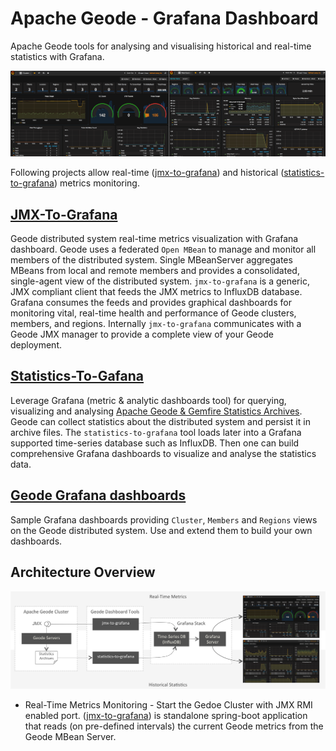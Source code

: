 # Apache Geode - Grafana Dashboard

Apache Geode tools for analysing and visualising historical and real-time statistics with Grafana.

![Apache Geode Grafana Dashboards](./doc/geode-dashboards.png)

Following projects allow real-time ([jmx-to-grafana](./jmx-to-grafana)) 
and historical ([statistics-to-grafana](./statistics-to-grafana)) metrics monitoring.

## [JMX-To-Grafana](https://github.com/tzolov/geode-dashboard/tree/master/jmx-to-grafana) 
Geode distributed system real-time metrics visualization with Grafana dashboard. 
Geode uses a federated `Open MBean`  to manage and monitor all members of the distributed system. Single MBeanServer aggregates 
MBeans from local and remote members and provides a consolidated, single-agent view of the 
distributed system.	`jmx-to-grafana` is a generic, JMX compliant client that feeds the JMX metrics
to InfluxDB database. Grafana consumes the feeds and provides graphical dashboards for monitoring vital, real-time 
health and performance of Geode clusters, members, and regions.
Internally `jmx-to-grafana` communicates with a Geode JMX manager to provide a complete view of 
your Geode deployment. 

## [Statistics-To-Gafana](https://github.com/tzolov/geode-dashboard/tree/master/statistics-to-grafana) 
Leverage Grafana (metric & analytic dashboards tool) for querying, visualizing and analysing [Apache Geode & Gemfire Statistics Archives](http://geode.apache.org/docs/guide/managing/statistics/chapter_overview.html). 
Geode can collect statistics about the distributed system and persist it in archive files. The `statistics-to-grafana` 
tool loads later into a Grafana supported time-series database such as InfluxDB. Then one can 
build comprehensive Grafana dashboards to visualize and analyse the statistics data.

## [Geode Grafana dashboards](./jmx-to-grafana/src/main/resources/dashboards)
Sample Grafana dashboards providing `Cluster`, `Members` and `Regions` views on the Geode 
distributed system. Use and extend them to build your own dashboards. 

## Architecture Overview
![Apache Geode Grafana Dashboards Architecture](./doc/GeodeDashboardArchitecture.png)
* Real-Time Metrics Monitoring - Start the Gedoe Cluster with JMX RMI enabled port. ([jmx-to-grafana](./jmx-to-grafana)) is standalone spring-boot 
application that reads (on pre-defined intervals) the current Geode metrics from the Geode MBean Server.
    
